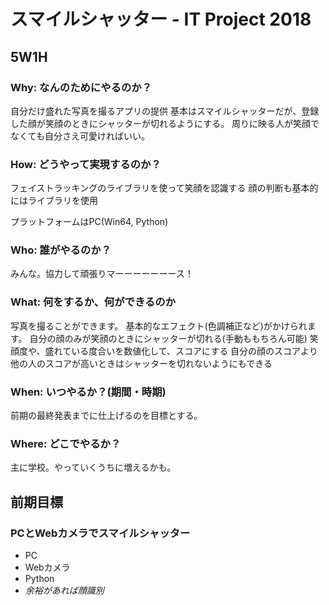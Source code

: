 # スマイルシャッター - IT Project 2018

## 5W1H
### Why: なんのためにやるのか？
自分だけ盛れた写真を撮るアプリの提供
基本はスマイルシャッターだが、登録した顔が笑顔のときにシャッターが切れるようにする。
周りに映る人が笑顔でなくても自分さえ可愛ければいい。

### How: どうやって実現するのか？
フェイストラッキングのライブラリを使って笑顔を認識する
顔の判断も基本的にはライブラリを使用

プラットフォームはPC(Win64, Python)

### Who: 誰がやるのか？
みんな。協力して頑張りマーーーーーーース！

### What: 何をするか、何ができるのか
写真を撮ることができます。
基本的なエフェクト(色調補正など)がかけられます。
自分の顔のみが笑顔のときにシャッターが切れる(手動ももちろん可能)
笑顔度や、盛れている度合いを数値化して、スコアにする
自分の顔のスコアより他の人のスコアが高いときはシャッターを切れないようにもできる

### When: いつやるか？(期間・時期)
前期の最終発表までに仕上げるのを目標とする。

### Where: どこでやるか？
主に学校。やっていくうちに増えるかも。

## 前期目標
### PCとWebカメラでスマイルシャッター
- PC
- Webカメラ
- Python
- _余裕があれば顔識別_
